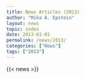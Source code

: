 ```yaml
---
title: News Articles (2013)
author: "Mika A. Epstein"
layout: news
topic: index
date: 2013-01-01
permalink: /news/2013/
categories: ["News"]
tags: ["2013"]
---
```


{{< news >}}